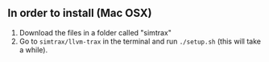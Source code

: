 ## In order to install (Mac OSX)

1. Download the files in a folder called "simtrax"
2. Go to `simtrax/llvm-trax` in the terminal and run `./setup.sh`
(this will take a while).
